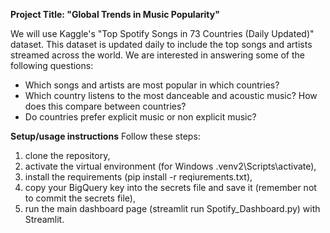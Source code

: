**Project Title: "Global Trends in Music Popularity"**

We will use Kaggle's "Top Spotify Songs in 73 Countries (Daily Updated)" dataset. This dataset is updated daily to include the top songs and artists streamed across the world. We are interested in answering some of the following questions:

- Which songs and artists are most popular in which countries?
- Which country listens to the most danceable and acoustic music? How does this compare between countries?
- Do countries prefer explicit music or non explicit music?

**Setup/usage instructions**
Follow these steps: 
1. clone the repository, 
2. activate the virtual environment (for Windows .venv2\Scripts\activate), 
3. install the requirements (pip install -r reqiurements.txt), 
4. copy your BigQuery key into the secrets file and save it (remember not to commit the secrets file), 
5. run the main dashboard page (streamlit run Spotify_Dashboard.py) with Streamlit.

